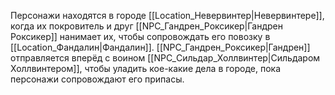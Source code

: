 Персонажи находятся в городе [[Location_Невервинтер|Невервинтере]], когда их покровитель и друг [[NPC_Гандрен_Роксикер|Гандрен Роксикер]] нанимает их, чтобы сопровождать его повозку в [[Location_Фандалин|Фандалин]]. [[NPC_Гандрен_Роксикер|Гандрен]] отправляется вперёд с воином [[NPC_Сильдар_Холлвинтер|Сильдаром Холлвинтером]], чтобы уладить кое-какие дела в городе, пока персонажи сопровождают его припасы.